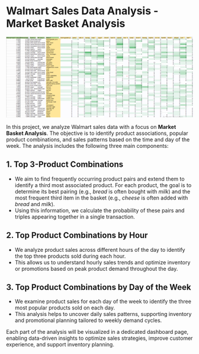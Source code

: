 # Walmart Sales Data Analysis - Market Basket Analysis

![Project Overview](assets/Projectpic.png)


In this project, we analyze Walmart sales data with a focus on **Market Basket Analysis**. The objective is to identify product associations, popular product combinations, and sales patterns based on the time and day of the week. The analysis includes the following three main components:

## 1. Top 3-Product Combinations

- We aim to find frequently occurring product pairs and extend them to identify a third most associated product. For each product, the goal is to determine its best pairing (e.g., *bread* is often bought with *milk*) and the most frequent third item in the basket (e.g., *cheese* is often added with *bread* and *milk*).
- Using this information, we calculate the probability of these pairs and triples appearing together in a single transaction.

## 2. Top Product Combinations by Hour

- We analyze product sales across different hours of the day to identify the top three products sold during each hour.
- This allows us to understand hourly sales trends and optimize inventory or promotions based on peak product demand throughout the day.

## 3. Top Product Combinations by Day of the Week

- We examine product sales for each day of the week to identify the three most popular products sold on each day.
- This analysis helps to uncover daily sales patterns, supporting inventory and promotional planning tailored to weekly demand cycles.

Each part of the analysis will be visualized in a dedicated dashboard page, enabling data-driven insights to optimize sales strategies, improve customer experience, and support inventory planning.
